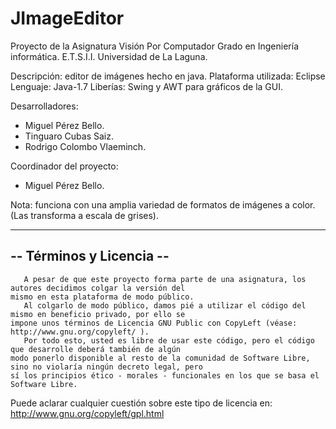 JImageEditor
============

Proyecto de la Asignatura Visión Por Computador
Grado en Ingeniería informática. E.T.S.I.I. Universidad de La Laguna.

Descripción: editor de imágenes hecho en java.
Plataforma utilizada: Eclipse
Lenguaje: Java-1.7
Liberías: Swing y AWT para gráficos de la GUI.

Desarrolladores:

   - Miguel Pérez Bello.
   - Tinguaro Cubas Saiz.
   - Rodrigo Colombo Vlaeminch.
   
Coordinador del proyecto: 
   - Miguel Pérez Bello.
   
Nota: funciona con una amplia variedad de formatos de imágenes a color. (Las transforma a escala de grises).

 -----------------------------------------------------------------------------------------------------
 -- Términos y Licencia --
 -----------------------------------------------------------------------------------------------------

       A pesar de que este proyecto forma parte de una asignatura, los autores decidimos colgar la versión del 
    mismo en esta plataforma de modo público.
       Al colgarlo de modo público, damos pié a utilizar el código del mismo en beneficio privado, por ello se
    impone unos términos de Licencia GNU Public con CopyLeft (véase: http://www.gnu.org/copyleft/ ).
       Por todo esto, usted es libre de usar este código, pero el código que desarrolle deberá también de algún
    modo ponerlo disponible al resto de la comunidad de Software Libre, sino no violaría ningún decreto legal, pero
    sí los principios ético - morales - funcionales en los que se basa el Software Libre.
    
   Puede aclarar cualquier cuestión sobre este tipo de licencia en: http://www.gnu.org/copyleft/gpl.html
